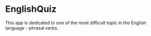 # EnglishQuiz
This app is dedicated to one of the most difficult topic in the English language - phrasal verbs.

